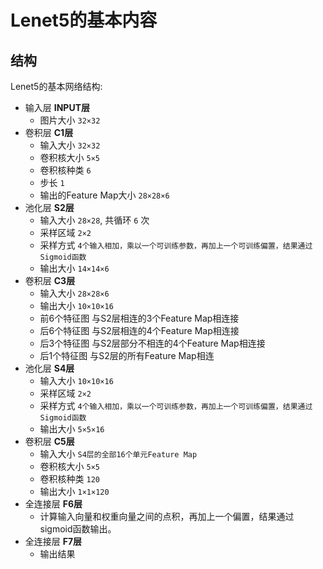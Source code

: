 # Lenet5的基本内容

## 结构

Lenet5的基本网络结构:

+ 输入层 __INPUT层__
  - 图片大小 `32×32`
+ 卷积层 __C1层__
  - 输入大小 `32×32`
  - 卷积核大小 `5×5`
  - 卷积核种类 `6`
  - 步长 `1`
  - 输出的Feature Map大小 `28×28×6`
+ 池化层 __S2层__
  - 输入大小 `28×28`, 共循环 `6` 次
  - 采样区域 `2×2`
  - 采样方式 `4个输入相加，乘以一个可训练参数，再加上一个可训练偏置，结果通过Sigmoid函数`
  - 输出大小 `14×14×6`
+ 卷积层 __C3层__
  - 输入大小 `28×28×6`
  - 输出大小 `10×10×16`
  - 前6个特征图 与S2层相连的3个Feature Map相连接
  - 后6个特征图 与S2层相连的4个Feature Map相连接
  - 后3个特征图 与S2层部分不相连的4个Feature Map相连接
  - 后1个特征图 与S2层的所有Feature Map相连
+ 池化层 __S4层__
  - 输入大小 `10×10×16`
  - 采样区域 `2×2`
  - 采样方式 `4个输入相加，乘以一个可训练参数，再加上一个可训练偏置，结果通过Sigmoid函数`
  - 输出大小 `5×5×16`
+ 卷积层 __C5层__
  - 输入大小 `S4层的全部16个单元Feature Map`
  - 卷积核大小 `5×5`
  - 卷积核种类 `120`
  - 输出大小 `1×1×120`
+ 全连接层 __F6层__
  - 计算输入向量和权重向量之间的点积，再加上一个偏置，结果通过sigmoid函数输出。
+ 全连接层 __F7层__
  - 输出结果
